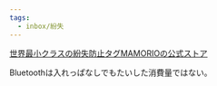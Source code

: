 ```yaml
---
tags:
  - inbox/紛失
---
```

[世界最小クラスの紛失防止タグMAMORIOの公式ストア](https://store.mamorio.jp/?pid=158741854)

Bluetoothは入れっぱなしでもたいした消費量ではない。

